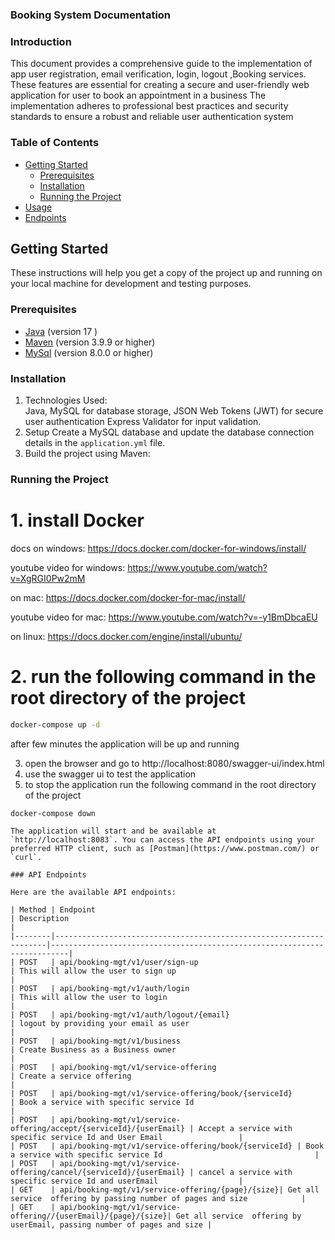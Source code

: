 ### Booking System Documentation

### Introduction

This document provides a comprehensive guide to the implementation
of app user registration, email verification, login, logout ,Booking services. These features are essential for creating
a
secure and user-friendly web application for user to book an appointment in a business
The implementation adheres to professional best practices and security
standards to ensure a robust and reliable user authentication system

### Table of Contents

- [Getting Started](#Get_started)
    - [Prerequisites](#prerequisites)
    - [Installation](#installation)
    - [Running the Project](#running-the-project)
- [Usage](#usage)
- [Endpoints](#endpoints)

## Getting Started

These instructions will help you get a copy of the project up and running on your local machine for development and
testing purposes.

### Prerequisites

- [Java](https://www.java.com/) (version 17 )
- [Maven](https://maven.apache.org/) (version 3.9.9 or higher)
- [MySql](https://www.mysql.com/) (version 8.0.0 or higher)

### Installation

1. Technologies Used:<br/>Java, MySQL for database storage, JSON Web Tokens (JWT) for secure user authentication
   Express Validator for input validation.
2. Setup
   Create a MySQL database and update the database connection details in the `application.yml` file.
3. Build the project using Maven:

### Running the Project

# 1. install Docker

docs on windows: https://docs.docker.com/docker-for-windows/install/

youtube video for windows: https://www.youtube.com/watch?v=XgRGI0Pw2mM

on mac: https://docs.docker.com/docker-for-mac/install/

youtube video for mac: https://www.youtube.com/watch?v=-y1BmDbcaEU

on linux: https://docs.docker.com/engine/install/ubuntu/

# 2. run the following command in the root directory of the project

```bash
docker-compose up -d
```

after few minutes the application will be up and running

3. open the browser and go to http://localhost:8080/swagger-ui/index.html
4. use the swagger ui to test the application
5. to stop the application run the following command in the root directory of the project

```bash
docker-compose down
```

```
The application will start and be available at `http://localhost:8083`. You can access the API endpoints using your preferred HTTP client, such as [Postman](https://www.postman.com/) or `curl`.

### API Endpoints

Here are the available API endpoints:

| Method | Endpoint                                                           | Description                                                              |
|--------|--------------------------------------------------------------------|--------------------------------------------------------------------------|
| POST   | api/booking-mgt/v1/user/sign-up                                    | This will allow the user to sign up                                      |
| POST   | api/booking-mgt/v1/auth/login                                      | This will allow the user to login                                        |
| POST   | api/booking-mgt/v1/auth/logout/{email}                             | logout by providing your email as user                                   |
| POST   | api/booking-mgt/v1/business                                        | Create Business as a Business owner                                      |
| POST   | api/booking-mgt/v1/service-offering                                | Create a service offering                                                |
| POST   | api/booking-mgt/v1/service-offering/book/{serviceId}               | Book a service with specific service Id                                  |
| POST   | api/booking-mgt/v1/service-offering/accept/{serviceId}/{userEmail} | Accept a service with specific service Id and User Email                 |
| POST   | api/booking-mgt/v1/service-offering/book/{serviceId} | Book a service with specific service Id                                  |
| POST   | api/booking-mgt/v1/service-offering/cancel/{serviceId}/{userEmail} | cancel a service with specific service Id and userEmail                  |
| GET    | api/booking-mgt/v1/service-offering/{page}/{size}| Get all service  offering by passing number of pages and size            |
| GET    | api/booking-mgt/v1/service-offering//{userEmail}/{page}/{size}| Get all service  offering by userEmail, passing number of pages and size |



